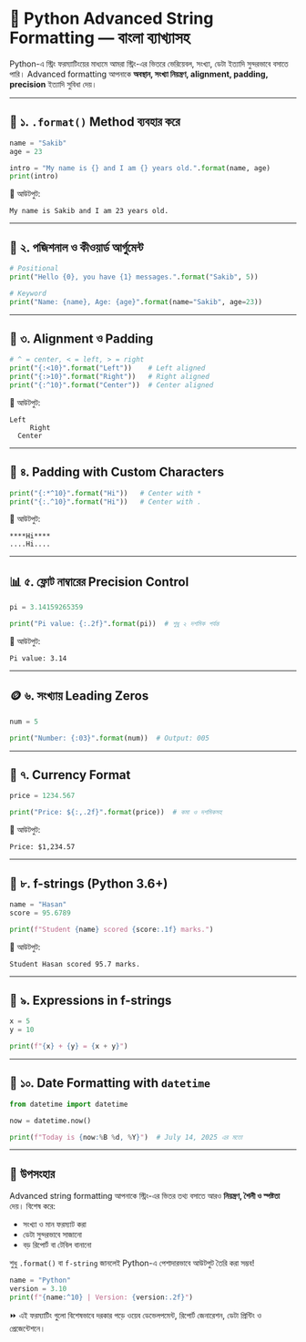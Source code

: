 # 🎯 Python Advanced String Formatting — বাংলা ব্যাখ্যাসহ

Python-এ স্ট্রিং ফরম্যাটিংয়ের মাধ্যমে আমরা স্ট্রিং-এর ভিতরে ভেরিয়েবল, সংখ্যা, ডেটা ইত্যাদি সুন্দরভাবে বসাতে পারি। Advanced formatting আপনাকে **অবস্থান, সংখ্যা নিয়ন্ত্রণ, alignment, padding, precision** ইত্যাদি সুবিধা দেয়।

---

## 🧾 ১. `.format()` Method ব্যবহার করে

```python
name = "Sakib"
age = 23

intro = "My name is {} and I am {} years old.".format(name, age)
print(intro)
```

🔹 আউটপুট:
```
My name is Sakib and I am 23 years old.
```

---

## 🧭 ২. পজিশনাল ও কীওয়ার্ড আর্গুমেন্ট

```python
# Positional
print("Hello {0}, you have {1} messages.".format("Sakib", 5))

# Keyword
print("Name: {name}, Age: {age}".format(name="Sakib", age=23))
```

---

## 📐 ৩. Alignment ও Padding

```python
# ^ = center, < = left, > = right
print("{:<10}".format("Left"))    # Left aligned
print("{:>10}".format("Right"))   # Right aligned
print("{:^10}".format("Center"))  # Center aligned
```

🔹 আউটপুট:
```
Left      
     Right
  Center  
```

---

## 🎯 ৪. Padding with Custom Characters

```python
print("{:*^10}".format("Hi"))   # Center with *
print("{:.^10}".format("Hi"))   # Center with .
```

🔹 আউটপুট:
```
****Hi****
....Hi....
```

---

## 📊 ৫. ফ্লোট নাম্বারের Precision Control

```python
pi = 3.14159265359

print("Pi value: {:.2f}".format(pi))  # শুধু ২ দশমিক পর্যন্ত
```

🔹 আউটপুট:
```
Pi value: 3.14
```

---

## 🪙 ৬. সংখ্যায় Leading Zeros

```python
num = 5

print("Number: {:03}".format(num))  # Output: 005
```

---

## 💱 ৭. Currency Format

```python
price = 1234.567

print("Price: ${:,.2f}".format(price))  # কমা ও দশমিকসহ
```

🔹 আউটপুট:
```
Price: $1,234.57
```

---

## 🔄 ৮. f-strings (Python 3.6+)

```python
name = "Hasan"
score = 95.6789

print(f"Student {name} scored {score:.1f} marks.")
```

🔹 আউটপুট:
```
Student Hasan scored 95.7 marks.
```

---

## 🧮 ৯. Expressions in f-strings

```python
x = 5
y = 10

print(f"{x} + {y} = {x + y}")
```

---

## 📅 ১০. Date Formatting with `datetime`

```python
from datetime import datetime

now = datetime.now()

print(f"Today is {now:%B %d, %Y}")  # July 14, 2025 এর মতো
```

---

## 🧠 উপসংহার

Advanced string formatting আপনাকে স্ট্রিং-এর ভিতর তথ্য বসাতে আরও **নিয়ন্ত্রণ, শৈলী ও স্পষ্টতা** দেয়। বিশেষ করে:

- সংখ্যা ও মান ফরম্যাট করা
- ডেটা সুন্দরভাবে সাজানো
- বড় রিপোর্ট বা টেবিল বানানো

শুধু `.format()` বা `f-string` জানলেই Python-এ পেশাদারভাবে আউটপুট তৈরি করা সম্ভব!

```python
name = "Python"
version = 3.10
print(f"{name:^10} | Version: {version:.2f}")
```

⏩ এই ফরম্যাটিং গুলো বিশেষভাবে দরকার পড়ে ওয়েব ডেভেলপমেন্ট, রিপোর্ট জেনারেশন, ডেটা প্রিন্টিং ও প্রেজেন্টেশনে।

